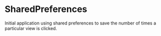 # SharedPreferences
Initial application using shared preferences to save the number of times a particular view is clicked. 
